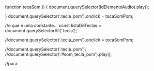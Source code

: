function tocaSom () {
    document.querySelector(idElementoAudio).play();

}
document.querySelector('.tecla_pom').onclick = tocaSomPom;


//o que é uma constante...
const listaDeTeclas =  document.querySelectorAll('.tecla');







//document.querySelector('.tecla_pom').onclick = tocaSomPom;

//document.querySelector('.tecla_pom');
//document.querySelector('.#som_tecla_pom').play();

//para
